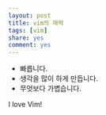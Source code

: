 ```yaml
---
layout: post
title: vim의 매력
tags: [vim]
share: yes
comment: yes
---
```


- 빠릅니다.
- 생각을 많이 하게 만듭니다.
- 무엇보다 가볍습니다.

I love Vim!

